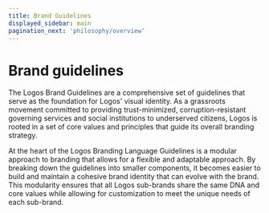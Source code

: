 ```yaml
---
title: Brand Guidelines
displayed_sidebar: main
pagination_next: 'philosophy/overview'
---
```


# Brand guidelines

The Logos Brand Guidelines are a comprehensive set of guidelines that serve as the foundation for Logos' visual identity. As a grassroots movement committed to providing trust-minimized, corruption-resistant governing services and social institutions to underserved citizens, Logos is rooted in a set of core values and principles that guide its overall branding strategy.

At the heart of the Logos Branding Language Guidelines is a modular approach to branding that allows for a flexible and adaptable approach. By breaking down the guidelines into smaller components, it becomes easier to build and maintain a cohesive brand identity that can evolve with the brand. This modularity ensures that all Logos sub-brands share the same DNA and core values while allowing for customization to meet the unique needs of each sub-brand.